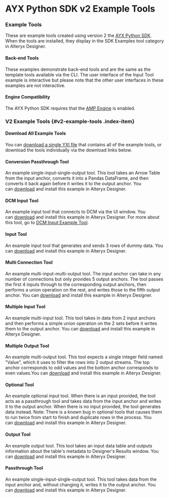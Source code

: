 # AYX Python SDK v2 Example Tools

### Example Tools

These are example tools created using version 2 the [AYX Python
SDK](./ayx-python-sdk-v2.md). When the tools are installed, they display in the SDK
Examples tool category in Alteryx Designer.


#### Back-end Tools

These examples demonstrate back-end tools and are the same as the
template tools available via the CLI. The user interface of the Input
Tool example is interactive but please note that the other user
interfaces in these examples are not interactive.


#### Engine Compatibility

The AYX Python SDK requires that the [AMP
Engine](https://help.alteryx.com/20223/designer/alteryx-amp-engine) is enabled.


### V2 Example Tools {#v2-example-tools .index-item}

#### Download All Example Tools

You can [download a single YXI
file](https://help.alteryx.com/sites/default/files/2022-02/BaseTools.yxi)
that contains all of the example tools, or download the tools
individually via the download links below.

#### Conversion Passthrough Tool

An example single-input-single-output tool. This tool takes an Arrow
Table from the input anchor, converts it into a Pandas DataFrame, and
then converts it back again before it writes it to the output anchor.
You
can [download](https://help.alteryx.com/sites/default/files/2022-02/ConversionPassThrough_0.yxi) and
install this example in Alteryx Designer.

#### DCM Input Tool

An example input tool that connects to DCM via the UI window. You
can [download](https://help.alteryx.com/sites/default/files/2022-02/DcmInputTool_0.yxi) and
install this example in Alteryx Designer. For more about this tool, go
to [DCM Input Example
Tool](./dcm-input-example-tool.md).

#### Input Tool

An example input tool that generates and sends 3 rows of dummy data. You
can [download](https://help.alteryx.com/sites/default/files/2022-02/InputTool_0.yxi) and
install this example in Alteryx Designer.

#### Multi Connection Tool

An example multi-input-multi-output tool. The input anchor can take in
any number of connections but only provides 5 output anchors. The tool
passes the first 4 inputs through to the corresponding output anchors,
then performs a union operation on the rest, and writes those to the
fifth output anchor. You
can [download](https://help.alteryx.com/sites/default/files/2022-02/MultiConnectionTool_0.yxi) and
install this example in Alteryx Designer.

#### Multiple Input Tool

An example multi-input tool. This tool takes in data from 2 input
anchors and then performs a simple union operation on the 2 sets before
it writes them to the output anchor. You
can [download](https://help.alteryx.com/sites/default/files/2022-02/MultipleInputTool_0.yxi) and
install this example in Alteryx Designer.

#### Multiple Output Tool

An example multi-output tool. This tool expects a single integer field
named \"Value\", which it uses to filter the rows into 2 output streams.
The top anchor corresponds to odd values and the bottom anchor
corresponds to even values.You
can [download](https://help.alteryx.com/sites/default/files/2022-02/MultipleOutputTool_0.yxi) and
install this example in Alteryx Designer.

#### Optional Tool

An example optional input tool. When there is an input provided, the
tool acts as a passthrough tool and takes data from the input anchor and
writes it to the output anchor. When there is no input provided, the
tool generates data instead. Note: There is a known bug in optional
tools that causes them to run twice from start to finish and duplicate
rows in the process. You
can [download](https://help.alteryx.com/sites/default/files/2022-02/OptionalTool_0.yxi) and
install this example in Alteryx Designer.

#### Output Tool

An example output tool. This tool takes an input data table and outputs
information about the table\'s metadata to Designer\'s Results window.
You
can [download](https://help.alteryx.com/sites/default/files/2022-02/OutputTool_0.yxi) and
install this example in Alteryx Designer.

#### Passthrough Tool

An example single-input-single-output tool. This tool takes data from
the input anchor and, without changing it, writes it to the output
anchor. You
can [download](https://help.alteryx.com/sites/default/files/2022-02/PassthroughTool.yxi) and
install this example in Alteryx Designer.

